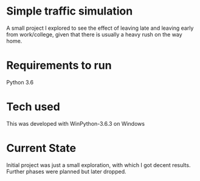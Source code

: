 # Simple traffic simulation
A small project I explored to see the effect of leaving late and leaving early from work/college, given that there is usually a heavy rush on the way home.

# Requirements to run
Python 3.6

# Tech used
This was developed with WinPython-3.6.3 on Windows

# Current State
Initial project was just a small exploration, with which I got decent results. 
Further phases were planned but later dropped.
